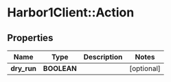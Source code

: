# Harbor1Client::Action

## Properties
Name | Type | Description | Notes
------------ | ------------- | ------------- | -------------
**dry_run** | **BOOLEAN** |  | [optional] 


